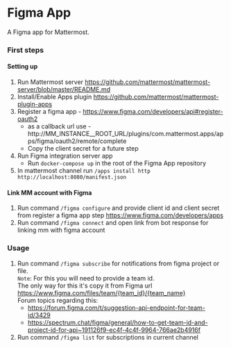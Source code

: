 # Figma App

A Figma app for Mattermost.

### First steps 

#### Setting up 
1. Run Mattermost server https://github.com/mattermost/mattermost-server/blob/master/README.md
2. Install/Enable Apps plugin  https://github.com/mattermost/mattermost-plugin-apps
3. Register a figma app - https://www.figma.com/developers/api#register-oauth2
   * as a callback url use - http://MM_INSTANCE__ROOT_URL/plugins/com.mattermost.apps/apps/figma/oauth2/remote/complete
   * Copy the client secret for a future step
4. Run Figma integration server app
   * Run `docker-compose up` in the root of the Figma App repository
5. In mattermost channel run `/apps install http http://localhost:8080/manifest.json`

#### Link MM account with Figma

1. Run command `/figma configure` and provide client id and client secret from register a figma app step https://www.figma.com/developers/apps
2. Run command `/figma connect` and open link from bot response for linking mm with figma account 

### Usage

1. Run command `/figma subscribe` for notifications from figma project or file.
   <br /> `Note`: For this you will need to provide a team id.
   <br />The only way for this it's copy it from Figma url
   https://www.figma.com/files/team/{team_id}/{team_name}
   <br /> Forum topics regarding this: 
   * https://forum.figma.com/t/suggestion-api-endpoint-for-team-id/3429
   * https://spectrum.chat/figma/general/how-to-get-team-id-and-project-id-for-api~191126f9-ec4f-4c4f-9964-766ae2b4916f
2. Run command `/figma list`  for subscriptions in current channel
